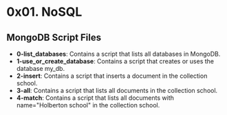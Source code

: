 # 0x01. NoSQL
## MongoDB Script Files
- **0-list_databases**: Contains a script that lists all databases in MongoDB.
- **1-use_or_create_database**: Contains a script that creates or uses the database my_db.
- **2-insert**: Contains a script that inserts a document in the collection school.
- **3-all**: Contains a script that lists all documents in the collection school.
- **4-match**: Contains a script that lists all documents with name="Holberton school" in the collection school.
